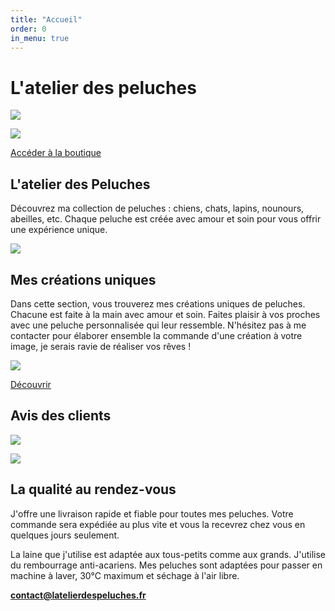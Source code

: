 ```yaml
---
title: "Accueil"
order: 0
in_menu: true
---
```

# L'atelier des peluches

![](https://files.saty.re/peluches/toutes-les-peluches.jpg)

![](https://files.saty.re/peluches/peluches-accueil%202.jpg)

<a href="https://crazyfog1.github.io/latelierdespeluches/boutique.html" class="bouton">Accéder à la boutique</a>

## L'atelier des Peluches
Découvrez ma collection de peluches : chiens, chats, lapins, nounours, abeilles, etc. Chaque peluche est créée avec amour et soin pour vous offrir une expérience unique.

![](https://files.saty.re/peluches/atelier-peluches.jpg)

## Mes créations uniques
Dans cette section, vous trouverez mes créations uniques de peluches. Chacune est faite à la main avec amour et soin. Faites plaisir à vos proches avec une peluche personnalisée qui leur ressemble. N'hésitez pas à me contacter pour élaborer ensemble la commande d'une création à votre image, je serais ravie de réaliser vos rêves !

![](https://files.saty.re/peluches/creations.jpg)

<a href="https://crazyfog1.github.io/latelierdespeluches/commandes%20personnalisees.html" class="bouton">Découvrir</a>

## Avis des clients

![](https://files.saty.re/peluches/avis/avis1.png)

![](https://files.saty.re/peluches/avis/avis2.png)


## La qualité au rendez-vous
J'offre une livraison rapide et fiable pour toutes mes peluches. Votre commande sera expédiée au plus vite et vous la recevrez chez vous en quelques jours seulement.

La laine que j'utilise est adaptée aux tous-petits comme aux grands. J'utilise du rembourrage anti-acariens. Mes peluches sont adaptées pour passer en machine à laver, 30°C maximum et séchage à l'air libre.

**contact@latelierdespeluches.fr** 